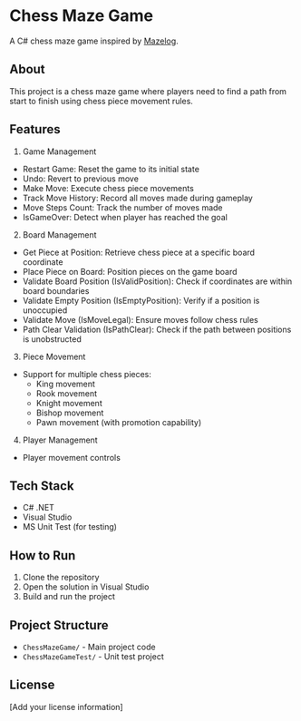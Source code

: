 # Chess Maze Game

A C# chess maze game inspired by [Mazelog](http://www.mazelog.com/show?9).

## About

This project is a chess maze game where players need to find a path from start to finish using chess piece movement rules.

## Features

1. Game Management
- Restart Game: Reset the game to its initial state
- Undo: Revert to previous move
- Make Move: Execute chess piece movements
- Track Move History: Record all moves made during gameplay
- Move Steps Count: Track the number of moves made
- IsGameOver: Detect when player has reached the goal

2. Board Management
- Get Piece at Position: Retrieve chess piece at a specific board coordinate
- Place Piece on Board: Position pieces on the game board
- Validate Board Position (IsValidPosition): Check if coordinates are within board boundaries
- Validate Empty Position (IsEmptyPosition): Verify if a position is unoccupied
- Validate Move (IsMoveLegal): Ensure moves follow chess rules
- Path Clear Validation (IsPathClear): Check if the path between positions is unobstructed

3. Piece Movement
- Support for multiple chess pieces:
    - King movement
    - Rook movement
    - Knight movement
    - Bishop movement
    - Pawn movement (with promotion capability)

4. Player Management
- Player movement controls

## Tech Stack

- C# .NET
- Visual Studio
- MS Unit Test (for testing)

## How to Run

1. Clone the repository
2. Open the solution in Visual Studio
3. Build and run the project

## Project Structure

- `ChessMazeGame/` - Main project code
- `ChessMazeGameTest/` - Unit test project

## License

[Add your license information] 